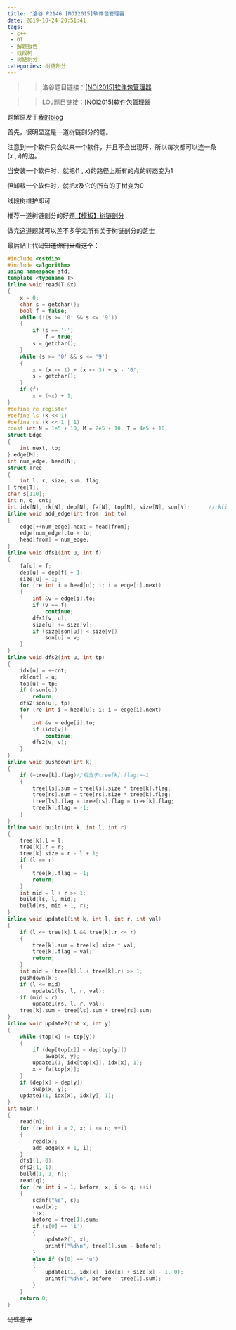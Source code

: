 ```yaml
---
title: '洛谷 P2146 [NOI2015]软件包管理器'
date: 2019-10-24 20:51:41
tags:
 - c++
 - OI
 - 解题报告
 - 线段树
 - 树链剖分
categories: 树链剖分
---
```


>> 洛谷题目链接：[[NOI2015]软件包管理器](https://www.luogu.org/problem/P2146)

>> LOJ题目链接：[[NOI2015]软件包管理器](https://loj.ac/problem/2130)

题解原发于[我的blog](https://wangjunrui.netlify.com/2019/10/24/%E6%B4%9B%E8%B0%B7-p2146-noi2015-%E8%BD%AF%E4%BB%B6%E5%8C%85%E7%AE%A1%E7%90%86%E5%99%A8/)

首先，很明显这是一道树链剖分的题。

注意到一个软件只会以来一个软件，并且不会出现环，所以每次都可以连一条$(x\ ,\ i)$的边。



当安装一个软件时，就把$(1\ ,\ x)$的路径上所有的点的转态变为$1$

但卸载一个软件时，就把$x$及它的所有的子树变为$0$

线段树维护即可

推荐一道树链剖分的好题[【模板】树链剖分](https://www.luogu.org/problem/P3384)

做完这道题就可以差不多学完所有关于树链剖分的芝士

最后贴上代码~~知道你们只看这个~~：
```cpp
#include <cstdio>
#include <algorithm>
using namespace std;
template <typename T>
inline void read(T &x)
{
	x = 0;
	char s = getchar();
	bool f = false;
	while (!(s >= '0' && s <= '9'))
	{
		if (s == '-')
			f = true;
		s = getchar();
	}
	while (s >= '0' && s <= '9')
	{
		x = (x << 1) + (x << 3) + s - '0';
		s = getchar();
	}
	if (f)
		x = (~x) + 1;
}
#define re register
#define ls (k << 1)
#define rs (k << 1 | 1)
const int N = 1e5 + 10, M = 2e5 + 10, T = 4e5 + 10;
struct Edge
{
	int next, to;
} edge[M];
int num_edge, head[N];
struct Tree
{
	int l, r, size, sum, flag;
} tree[T];
char s[110];
int n, q, cnt;
int idx[N], rk[N], dep[N], fa[N], top[N], size[N], son[N];		//rk[i]其实并没有什么用这只是我的习惯 
inline void add_edge(int from, int to)
{
	edge[++num_edge].next = head[from];
	edge[num_edge].to = to;
	head[from] = num_edge;
}
inline void dfs1(int u, int f)
{
	fa[u] = f;
	dep[u] = dep[f] + 1;
	size[u] = 1;
	for (re int i = head[u]; i; i = edge[i].next)
	{
		int &v = edge[i].to;
		if (v == f)
			continue;
		dfs1(v, u);
		size[u] += size[v];
		if (size[son[u]] < size[v])
			son[u] = v;
	}
}
inline void dfs2(int u, int tp)
{
	idx[u] = ++cnt;
	rk[cnt] = u;
	top[u] = tp;
	if (!son[u])
		return;
	dfs2(son[u], tp);
	for (re int i = head[u]; i; i = edge[i].next)
	{
		int &v = edge[i].to;
		if (idx[v])
			continue;
		dfs2(v, v);
	}
}
inline void pushdown(int k)
{
	if (~tree[k].flag)//相当于tree[k].flag!=-1 
	{
		tree[ls].sum = tree[ls].size * tree[k].flag;
		tree[rs].sum = tree[rs].size * tree[k].flag;
		tree[ls].flag = tree[rs].flag = tree[k].flag;
		tree[k].flag = -1;
	}
}
inline void build(int k, int l, int r)
{
	tree[k].l = l;
	tree[k].r = r;
	tree[k].size = r - l + 1;
	if (l == r)
	{
		tree[k].flag = -1;
		return;
	}
	int mid = l + r >> 1;
	build(ls, l, mid);
	build(rs, mid + 1, r);
}
inline void update1(int k, int l, int r, int val)
{
	if (l <= tree[k].l && tree[k].r <= r)
	{
		tree[k].sum = tree[k].size * val;
		tree[k].flag = val;
		return;
	}
	int mid = (tree[k].l + tree[k].r) >> 1;
	pushdown(k);
	if (l <= mid)
		update1(ls, l, r, val);
	if (mid < r)
		update1(rs, l, r, val);
	tree[k].sum = tree[ls].sum + tree[rs].sum;
}
inline void update2(int x, int y)
{
	while (top[x] != top[y])
	{
		if (dep[top[x]] < dep[top[y]])
			swap(x, y);
		update1(1, idx[top[x]], idx[x], 1);
		x = fa[top[x]];
	}
	if (dep[x] > dep[y])
		swap(x, y);
	update1(1, idx[x], idx[y], 1);
}
int main()
{
	read(n);
	for (re int i = 2, x; i <= n; ++i)
	{
		read(x);
		add_edge(x + 1, i);
	}
	dfs1(1, 0);
	dfs2(1, 1);
	build(1, 1, n);
	read(q);
	for (re int i = 1, before, x; i <= q; ++i)
	{
		scanf("%s", s);
		read(x);
		++x;
		before = tree[1].sum;
		if (s[0] == 'i')
		{
			update2(1, x);
			printf("%d\n", tree[1].sum - before);
		}
		else if (s[0] == 'u')
		{
			update1(1, idx[x], idx[x] + size[x] - 1, 0);
			printf("%d\n", before - tree[1].sum);
		}
	}
	return 0;
}
```
~~马蜂差评~~


